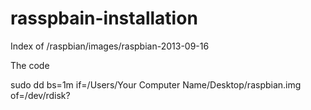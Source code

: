 # rasspbain-installation
Index of /raspbian/images/raspbian-2013-09-16


The code

sudo dd bs=1m if=/Users/Your Computer Name/Desktop/raspbian.img of=/dev/rdisk?

